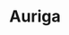 ---
title: "Auriga"
hashtag: auriga
borders:
  - Camelopardalis
  - Gemini
  - Lynx
  - Perseus
  - Taurus
layout: hashtag
tags:
  - Constellation
---